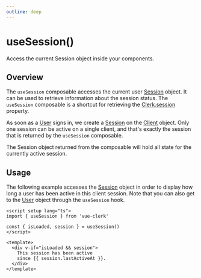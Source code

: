 ```yaml
---
outline: deep
---
```


# useSession()

Access the current Session object inside your components.

## Overview

The `useSession` composable accesses the current user [Session](https://clerk.com/docs/reference/clerkjs/session) object. It can be used to retrieve information about the session status. The `useSession` composable is a shortcut for retrieving the [Clerk.session](https://clerk.com/docs/reference/clerkjs/clerk#session) property.

As soon as a [User](https://clerk.com/docs/reference/clerkjs/user) signs in, we create a [Session](https://clerk.com/docs/reference/clerkjs/session) on the [Client](https://clerk.com/docs/reference/clerkjs/client) object. Only one session can be active on a single client, and that's exactly the session that is returned by the `useSession` composable.

The Session object returned from the composable will hold all state for the currently active session.

## Usage

The following example accesses the [Session](https://clerk.com/docs/reference/clerkjs/session) object in order to display how long a user has been active in this client session. Note that you can also get to the [User](https://clerk.com/docs/reference/clerkjs/user) object through the `useSession` hook.

```vue
<script setup lang="ts">
import { useSession } from 'vue-clerk'

const { isLoaded, session } = useSession()
</script>

<template>
  <div v-if="isLoaded && session">
    This session has been active
    since {{ session.lastActiveAt }}.
  </div>
</template>
```
